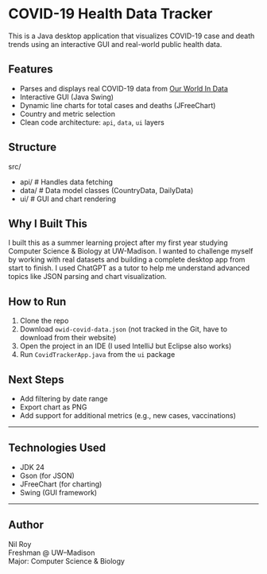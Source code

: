 # COVID-19 Health Data Tracker 

This is a Java desktop application that visualizes COVID-19 case and death trends using an interactive GUI and real-world public health data.

##  Features
- Parses and displays real COVID-19 data from [Our World In Data](https://ourworldindata.org/)
- Interactive GUI (Java Swing)
- Dynamic line charts for total cases and deaths (JFreeChart)
- Country and metric selection
- Clean code architecture: `api`, `data`, `ui` layers

##  Structure
src/
- api/ # Handles data fetching
- data/ # Data model classes (CountryData, DailyData)
-  ui/ # GUI and chart rendering


## Why I Built This
I built this as a summer learning project after my first year studying Computer Science & Biology at UW-Madison. I wanted to challenge myself by working with real datasets and building a complete desktop app from start to finish. I used ChatGPT as a tutor to help me understand advanced topics like JSON parsing and chart visualization.

##  How to Run
1. Clone the repo
2. Download `owid-covid-data.json` (not tracked in the Git, have to download from their website)
3. Open the project in an IDE (I used IntelliJ but Eclipse also works)
4. Run `CovidTrackerApp.java` from the `ui` package

##  Next Steps
- Add filtering by date range
- Export chart as PNG
- Add support for additional metrics (e.g., new cases, vaccinations)

---

##  Technologies Used
- JDK 24
- Gson (for JSON)
- JFreeChart (for charting)
- Swing (GUI framework)

---

##  Author
Nil Roy  
Freshman @ UW–Madison  
Major: Computer Science & Biology
